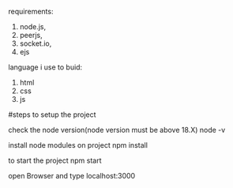 
requirements:
 1. node.js,
 2. peerjs, 
 3. socket.io,
 4. ejs

language i use to buid:
 1. html
 2. css
 3. js

#steps to setup the project

check the node version(node version must be above 18.X)
node -v

install node modules on project
npm install

to start the project
npm start

open Browser and type
localhost:3000


